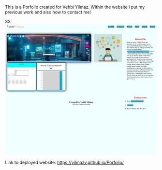 This is a Porfolio created for Vehbi Yilmaz. Within the website i put my previous work and also how to contact me!

SS ![](ss3.png.png)

Link to deployed website: https://yilmazv.github.io/Porfolio/
